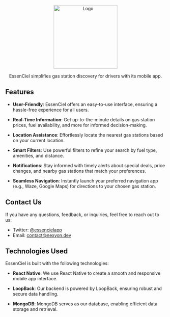 <p align="center">
  <a href="https://github.com/EssenCiel/">
    <img src="https://avatars.githubusercontent.com/u/128941531?s=200&v=4" alt="Logo" width="200" height="200">
  </a>
</p>

<p align="center">
EssenCiel simplifies gas station discovery for drivers with its mobile app.
</p>

## Features

- **User-Friendly**: EssenCiel offers an easy-to-use interface, ensuring a hassle-free experience for all users.

- **Real-Time Information**: Get up-to-the-minute details on gas station prices, fuel availability, and more for informed decision-making.

- **Location Assistance**: Effortlessly locate the nearest gas stations based on your current location.

- **Smart Filters**: Use powerful filters to refine your search by fuel type, amenities, and distance.

- **Notifications**: Stay informed with timely alerts about special deals, price changes, and nearby gas stations that match your preferences.

- **Seamless Navigation**: Instantly launch your preferred navigation app (e.g., Waze, Google Maps) for directions to your chosen gas station.

## Contact Us

If you have any questions, feedback, or inquiries, feel free to reach out to us:

- Twitter: [@essencielapp](https://twitter.com/essencielapp)
- Email: [contact@nexyon.dev](mailto:contact@nexyon.dev)


## Technologies Used

EssenCiel is built with the following technologies:

- **React Native**: We use React Native to create a smooth and responsive mobile app interface.
  
- **LoopBack**: Our backend is powered by LoopBack, ensuring robust and secure data handling.
  
- **MongoDB**: MongoDB serves as our database, enabling efficient data storage and retrieval.
